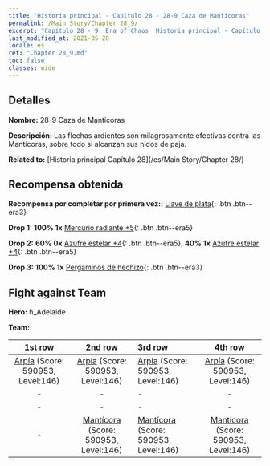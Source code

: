 ```yaml
---
title: "Historia principal - Capítulo 28 - 28-9 Caza de Mantícoras"
permalink: /Main Story/Chapter 28_9/
excerpt: "Capítulo 28 - 9. Era of Chaos  Historia principal - Capítulo 28_9. 28-9 Caza de Mantícoras"
last_modified_at: 2021-05-28
locale: es
ref: "Chapter 28_9.md"
toc: false
classes: wide
---
```


## Detalles

 **Nombre:** 28-9 Caza de Mantícoras

 **Descripción:** Las flechas ardientes son milagrosamente efectivas contra las Mantícoras, sobre todo si alcanzan sus nidos de paja.

 **Related to:** [Historia principal Capítulo 28](/es/Main Story/Chapter 28/)

## Recompensa obtenida

 **Recompensa por completar por primera vez::** [Llave de plata](/ItemsES/con_693/){: .btn .btn--era3}

 **Drop 1:** **100% 1x** [Mercurio radiante +5](/ItemsES/mat_98/){: .btn .btn--era5}

 **Drop 2:** **60% 0x** [Azufre estelar +4](/ItemsES/mat_92/){: .btn .btn--era5}, **40% 1x** [Azufre estelar +4](/ItemsES/mat_92/){: .btn .btn--era5}

 **Drop 3:** **100% 1x** [Pergaminos de hechizo](/ItemsES/con_694/){: .btn .btn--era3}


## Fight against Team
 **Hero:** h_Adelaide

 **Team:**


  | 1st row | 2nd row | 3rd row | 4th row |
  |:----:|:----:|:----|:----:|
  | [Arpía](/es/units/Harpy/) (Score: 590953, Level:146)  | [Arpía](/es/units/Harpy/) (Score: 590953, Level:146)  | [Arpía](/es/units/Harpy/) (Score: 590953, Level:146)  | [Arpía](/es/units/Harpy/) (Score: 590953, Level:146)  |
  | - | - | - | - |
  | - | - | - | - |
  | - | [Mantícora](/es/units/Manticore/) (Score: 590953, Level:146)  | [Mantícora](/es/units/Manticore/) (Score: 590953, Level:146)  | [Mantícora](/es/units/Manticore/) (Score: 590953, Level:146)  |


